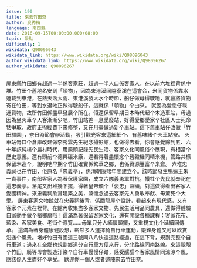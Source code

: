 ```yaml
---
issue: 190
title: 來去竹田尞
author: 吳秀梅
language: 南四縣
date: 2016-09-15T00:00:00.000+08:00
topic: 景點
difficulty: 1
wikidata: Q98096043
wikidata_link: https://www.wikidata.org/wiki/Q98096043
author_wikidata_link: https://www.wikidata.org/wiki/Q98096267
author_wikidata: Q98096267
---
```

屏東縣竹田鄉有超過一半係客家莊，超過一半人口係客家人，在以前六堆裡背係中堆。竹田个舊地名安到「頓物」，因為東港溪同隘寮溪在這會合，米同貨物係靠水運載到東港，在熱天落大雨、東港溪發大水个時節，船仔做毋得駛吔，就會將貨物寄在竹田，等到水退吔正做得駛船仔。這就係「頓物」个由來。
就因為愛恁仔載運貨物，故所竹田係盡早發展个所在。佢還保留早期日本時代起个木造車站，毋過因為坐火車个人客漸漸少吔，竹田站差一息愛廢站，好得愛鄉愛家个社區人士死命牯爭取，政府正撥經費下來修整，又在月臺做過新个車站。這下舊車站仔改做「竹田驛園」，尞日時節會辦活動，吸引觀光客來這細細个、有舊味緒个火車站尞。
火車站脣口个倉庫改建做李秀雲先生紀念攝影館，也做得去看，你會感覺歸到五、六十年該純樸个農村時代，用鏡頭記錄先民生活、客家文化同風俗个展現，有相當个歷史意義。還有頭前个德興碾米廠，還看得著盡懷念个礱穀機同精米機，管路共樣保留木造个，說明吔早期个竹田確實係繁華之鄉，也係資源豐富个米倉。
六堆忠義祠乜在竹田，佢原名「忠義亭」，係清朝康熙年間建立个。該時節發生鴨嫲王朱一貴事件，南部客家人為著保護家園，成立六隊義勇軍對抗，犧牲个先民就奉祀在這忠義亭。落尾又出堆幾下擺，得著皇帝頒个「褒忠」匾額，對這做得看出客家人愛國精神。來忠義祠欣賞建築之美，兼懷念過去客家先人勇敢奉獻、毋驚死个大愛。
屏東客家文物館就在忠義祠後背，係圍龍屋个設計，看起來有現代感，又有客家个元素在裡背。在館內收集盡多客家文物、先民生活用品同農具，還做得體驗自家動手做个檳榔扇哦！這滿為著保留客家文化，還有開設各種課程：客家花布、藍染、客家美食、老街个導覽……毋單只分人緬懷頭擺，又重視文化个延續同傳承。
這滿為著身體康健設想，嶄然多人選擇騎自行車運動，鍛鍊身體又可以欣賞沿途个風景。堵好竹田有國道三號同八八快速道路經過，在這下背，規劃完整个自行車道；過來在全鄉也規劃鄉道分自行車方便來行，分北路線同南路線。來這靚靚个竹田，騎等毋會製造汙染个自行車慢慢仔踏，感受醹醹个客家風情同涼涼个風，應該係人生盡好个享受。
歡迎你一個人或者邀陣來去竹田尞。

